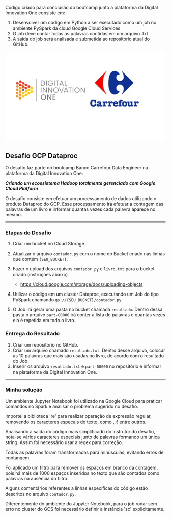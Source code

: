 Código criado para conclusão do bootcamp junto a plataforma da Digital Innovation One consiste em:

1) Desenvolver um código em Python a ser executado como um job no ambiente PySpark da cloud Google Cloud Services
2) O job deve contar todas as palavras contidas em um arquivo .txt
3) A saída do job será analisada e submetida ao repositório atual do GitHub.

<p align="center"><img src="./DIO-Carrefour.png" width="500"></p>

## Desafio GCP Dataproc

O desafio faz parte do bootcamp Banco Carrefour Data Engineer na plataforma da Digital Innovation One:

__*Criando um ecossistema Hadoop totalmente gerenciado com Google Cloud Platform*__

O desafio consiste em efetuar um processamento de dados utilizando o produto Dataproc do GCP. Esse processamento irá efetuar a contagem das palavras de um livro e informar quantas vezes cada palavra aparece no mesmo.

---

### Etapas do Desafio

1. Criar um bucket no Cloud Storage
1. Atualizar o arquivo ```contador.py``` com o nome do Bucket criado nas linhas que contém ```{SEU_BUCKET}```.
1. Fazer o upload dos arquivos ```contador.py``` e ```livro.txt``` para o bucket criado (instruções abaixo)
    - https://cloud.google.com/storage/docs/uploading-objects

1. Utilizar o código em um cluster Dataproc, executando um Job do tipo PySpark chamando ```gs://{SEU_BUCKET}/contador.py```
1. O Job irá gerar uma pasta no bucket chamada ```resultado```. Dentro dessa pasta o arquivo ```part-00000``` irá conter a lista de palavras e quantas vezes ela é repetida em todo o livro.

### Entrega do Resultado

1. Criar um repositório no GitHub.
2. Criar um arquivo chamado ```resultado.txt```. Dentro desse arquivo, colocar as 10 palavras que mais são usadas no livro, de acordo com o resultado do Job.
3. Inserir os arquivo ```resultado.txt``` e ```part-00000``` no repositório e informar na plataforma da Digital Innovation One.

---

### Minha solução

Um ambiente Jupyter Notebook foi utilizado na Google Cloud para praticar comandos no Spark e analisar o problema sugerido no desafio.

Importei a biblioteca 're' para realizar operação de expressão regular, removendo os caracteres especais do texto, como ,.:! entre outros.

Analisando a saída do código mais simplificado do instrutor do desafio, nota-se vários caracteres especiais junto de palavras formando um única string.
Assim foi necessário usar a regex para correção.

Todas as palavras foram transformadas para minúsculas, evitando erros de contangem.

Foi aplicado um filtro para remover os espaços em branco da contagem, pois há mais de 1000 espaços inseridos no texto que são contados como palavras na ausência do filtro.

Alguns comentários referentes a linhas específicas do código estão descritos no arquivo ```contador.py```.

Diferentemente do ambiente do Jupyter Notebook, para o job rodar sem erro no cluster do GCS foi necessário definir a instância 'sc' explicitamente.
